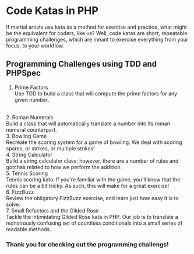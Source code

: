 # Code Katas in PHP

If martial artists use kata as a method for exercise and practice, what might be the equivalent for coders, like us? Well, code katas are short, repeatable programming challenges, which are meant to exercise everything from your focus, to your workflow.

## Programming Challenges using TDD and PHPSpec

1. Prime Factors<br />
Use TDD to build a class that will compute the prime factors for any given number.
<br />
2. Roman Numerals<br />
Build a class that will automatically translate a number into its roman numeral counterpart.
<br />
3. Bowling Game<br />
Recreate the scoring system for a game of bowling.
We deal with scoring spares, or strikes, or multiple strikes!
<br />
4. String Calculator<br />
Build a string calculator class; however, there are a number of rules and gotchas related to how we perform the addition.
<br />
5. Tennis Scoring<br />
Tennis scoring kata. If you're familiar with the game, you'll know that the rules can be a bit tricky. As such, this will make for a great exercise!
<br />
6. FizzBuzz<br />
Review the obligatory FizzBuzz exercise, and learn just how easy it is to solve.
<br />
7. Small Refactors and the Gilded Rose<br />
Tackle the intimidating Gilded Rose kata in PHP. Our job is to translate a monstrously confusing set of countless conditionals into a small series of readable methods. 
<br />

### Thank you for checking out the programming challengs!